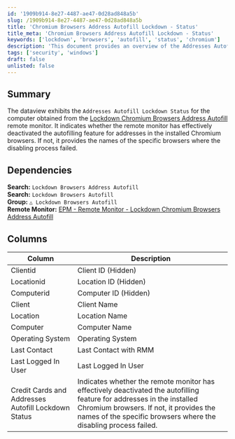 ```yaml
---
id: '1909b914-8e27-4487-ae47-0d28ad848a5b'
slug: /1909b914-8e27-4487-ae47-0d28ad848a5b
title: 'Chromium Browsers Address Autofill Lockdown - Status'
title_meta: 'Chromium Browsers Address Autofill Lockdown - Status'
keywords: ['lockdown', 'browsers', 'autofill', 'status', 'chromium']
description: 'This document provides an overview of the Addresses Autofill Lockdown Status for computers monitored by the Lockdown Chromium Browsers Address Autofill remote monitor. It details whether the autofill feature has been successfully disabled in installed Chromium browsers and identifies any browsers where the disabling process has failed.'
tags: ['security', 'windows']
draft: false
unlisted: false
---
```


## Summary

The dataview exhibits the `Addresses Autofill Lockdown Status` for the computer obtained from the [Lockdown Chromium Browsers Address Autofill](/docs/0f88cca8-1b15-44ba-92dc-ec6e2c72377b) remote monitor. It indicates whether the remote monitor has effectively deactivated the autofilling feature for addresses in the installed Chromium browsers. If not, it provides the names of the specific browsers where the disabling process failed.

## Dependencies

**Search:** `Lockdown Browsers Address Autofill`  
**Search:** `Lockdown Browsers Autofill`  
**Group:** `△ Lockdown Browsers Autofill`  
**Remote Monitor:** [EPM - Remote Monitor - Lockdown Chromium Browsers Address Autofill](/docs/0f88cca8-1b15-44ba-92dc-ec6e2c72377b)  

## Columns

| Column                                         | Description                                                                                      |
|-----------------------------------------------|--------------------------------------------------------------------------------------------------|
| Clientid                                      | Client ID (Hidden)                                                                               |
| Locationid                                    | Location ID (Hidden)                                                                             |
| Computerid                                    | Computer ID (Hidden)                                                                             |
| Client                                        | Client Name                                                                                      |
| Location                                      | Location Name                                                                                   |
| Computer                                      | Computer Name                                                                                   |
| Operating System                              | Operating System                                                                                 |
| Last Contact                                  | Last Contact with RMM                                                                           |
| Last Logged In User                           | Last Logged In User                                                                              |
| Credit Cards and Addresses Autofill Lockdown Status | Indicates whether the remote monitor has effectively deactivated the autofilling feature for addresses in the installed Chromium browsers. If not, it provides the names of the specific browsers where the disabling process failed. |


